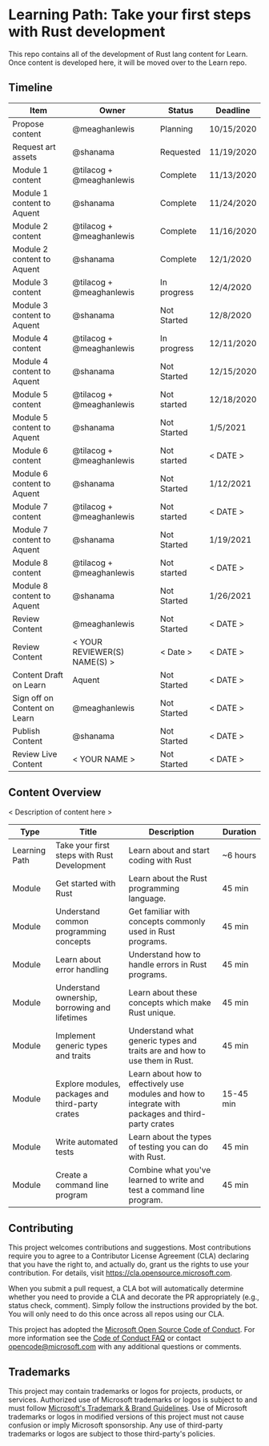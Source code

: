 # Learning Path: Take your first steps with Rust development

This repo contains all of the development of Rust lang content for Learn. Once content is developed here, it will be moved over to the Learn repo.

## Timeline

| Item | Owner | Status | Deadline |
|------|-------|--------|----------|
| Propose content | @meaghanlewis | Planning | 10/15/2020 |
| Request art assets | @shanama | Requested |11/19/2020 |
| Module 1 content | @tilacog + @meaghanlewis | Complete | 11/13/2020 |
| Module 1 content to Aquent | @shanama | Complete | 11/24/2020 |
| Module 2 content | @tilacog + @meaghanlewis | Complete | 11/16/2020 |
| Module 2 content to Aquent | @shanama | Complete | 12/1/2020 |
| Module 3 content | @tilacog + @meaghanlewis | In progress | 12/4/2020 |
| Module 3 content to Aquent | @shanama | Not Started | 12/8/2020 |
| Module 4 content | @tilacog + @meaghanlewis | In progress | 12/11/2020 |
| Module 4 content to Aquent | @shanama | Not Started | 12/15/2020 |
| Module 5 content | @tilacog + @meaghanlewis | Not started | 12/18/2020 |
| Module 5 content to Aquent | @shanama | Not Started | 1/5/2021 |
| Module 6 content | @tilacog + @meaghanlewis | Not started | < DATE > |
| Module 6 content to Aquent | @shanama | Not Started | 1/12/2021 |
| Module 7 content | @tilacog + @meaghanlewis | Not started | < DATE > |
| Module 7 content to Aquent | @shanama | Not Started | 1/19/2021 |
| Module 8 content | @tilacog + @meaghanlewis | Not started | < DATE > |
| Module 8 content to Aquent | @shanama | Not Started | 1/26/2021 |
| Review Content | @meaghanlewis | Not Started | < DATE > |
| Review Content | < YOUR REVIEWER(S) NAME(S) > | < Date > | < DATE > |
| Content Draft on Learn | Aquent | Not Started | < DATE > |
| Sign off on Content on Learn | @meaghanlewis | Not Started | < DATE > |
| Publish Content | @shanama | Not Started | < DATE > |
| Review Live Content | < YOUR NAME > | Not Started | < DATE > |

## Content Overview

< Description of content here >

| Type | Title | Description | Duration |
|------|-------|-------------|----------|
| Learning Path | Take your first steps with Rust Development | Learn about and start coding with Rust | ~6 hours |
| Module | Get started with Rust | Learn about the Rust programming language. | 45 min |
| Module | Understand common programming concepts | Get familiar with concepts commonly used in Rust programs. | 45 min |
| Module | Learn about error handling | Understand how to handle errors in Rust programs. | 45 min |
| Module | Understand ownership, borrowing and lifetimes | Learn about these concepts which make Rust unique. | 45 min |
| Module | Implement generic types and traits | Understand what generic types and traits are and how to use them in Rust. | 45 min |
| Module | Explore modules, packages and third-party crates | Learn about how to effectively use modules and how to integrate with packages and third-party crates | 15-45 min |
| Module | Write automated tests | Learn about the types of testing you can do with Rust. | 45 min |
| Module | Create a command line program | Combine what you've learned to write and test a command line program. | 45 min |

## Contributing

This project welcomes contributions and suggestions.  Most contributions require you to agree to a
Contributor License Agreement (CLA) declaring that you have the right to, and actually do, grant us
the rights to use your contribution. For details, visit https://cla.opensource.microsoft.com.

When you submit a pull request, a CLA bot will automatically determine whether you need to provide
a CLA and decorate the PR appropriately (e.g., status check, comment). Simply follow the instructions
provided by the bot. You will only need to do this once across all repos using our CLA.

This project has adopted the [Microsoft Open Source Code of Conduct](https://opensource.microsoft.com/codeofconduct/).
For more information see the [Code of Conduct FAQ](https://opensource.microsoft.com/codeofconduct/faq/) or
contact [opencode@microsoft.com](mailto:opencode@microsoft.com) with any additional questions or comments.

## Trademarks

This project may contain trademarks or logos for projects, products, or services. Authorized use of Microsoft 
trademarks or logos is subject to and must follow 
[Microsoft's Trademark & Brand Guidelines](https://www.microsoft.com/en-us/legal/intellectualproperty/trademarks/usage/general).
Use of Microsoft trademarks or logos in modified versions of this project must not cause confusion or imply Microsoft sponsorship.
Any use of third-party trademarks or logos are subject to those third-party's policies.
